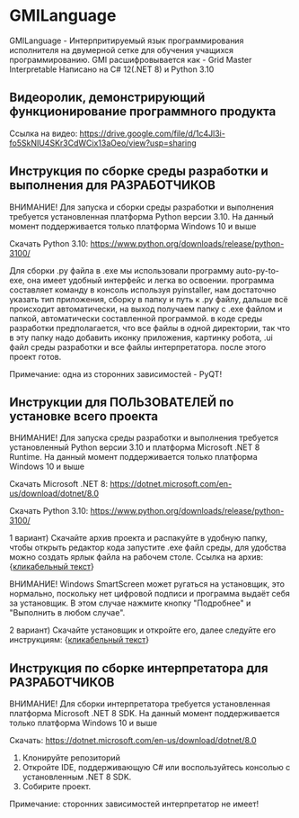 # GMILanguage
GMILanguage - Интерпритируемый язык программирования исполнителя на двумерной сетке для обучения учащихся программированию.
GMI расшифровывается как - Grid Master Interpretable
Написано на C# 12(.NET 8) и Python 3.10

## Видеоролик, демонстрирующий функционирование программного продукта
Ссылка на видео: https://drive.google.com/file/d/1c4Jl3i-fo5SkNIU4SKr3CdWCix13aOeo/view?usp=sharing

## Инструкция по сборке среды разработки и выполнения для РАЗРАБОТЧИКОВ

ВНИМАНИЕ! Для запуска и сборки среды разработки и выполнения требуется установленная платформа Python версии 3.10. На данный момент поддерживается только платформа Windows 10 и выше

Скачать Python 3.10: https://www.python.org/downloads/release/python-3100/

Для сборки .py файла в .exe мы использовали программу auto-py-to-exe,
она имеет удобный интерфейс и легка во освоении. программа составляет команду в консоль используя pyinstaller, 
нам достаточно указать тип приложения, сборку в папку и путь к .py файлу, 
дальше всё происходит автоматически, на выход получаем папку с .exe файлом и папкой, автоматически составленной программой.
в коде среды разработки предполагается, что все файлы в одной директории,
так  что в эту папку надо добавить иконку приложения,  картинку робота, 
.ui  файл среды разработки и все файлы интерпретатора. после этого проект готов.

Примечание: одна из сторонних зависимостей - PyQT!

## Инструкции для ПОЛЬЗОВАТЕЛЕЙ по установке всего проекта

ВНИМАНИЕ! Для запуска среды разработки и выполнения требуется установленный Python версии 3.10 и платформа Microsoft .NET 8 Runtime. На данный момент поддерживается только платформа Windows 10 и выше

Скачать Microsoft .NET 8: https://dotnet.microsoft.com/en-us/download/dotnet/8.0

Скачать Python 3.10: https://www.python.org/downloads/release/python-3100/

1 вариант) Скачайте архив проекта и распакуйте в удобную папку,
чтобы открыть редактор кода запустите .ехе файл среды, 
для удобства можно создать ярлык файла на рабочем столе. Ссылка на архив: {[кликабельный текст](https://drive.google.com/file/d/1V2bumfc-QaoxVG9BybQPtluoM5tNxoZE/view?usp=sharing)}

ВНИМАНИЕ! Windows SmartScreen может ругаться на установщик, это нормально, поскольку нет цифровой подписи и программа выдаёт себя за установщик. В этом случае нажмите кнопку "Подробнее" и "Выполнить в любом случае".

2 вариант) Скачайте установщик и откройте его, далее следуйте его инструкциям: {[кликабельный текст](https://drive.google.com/file/d/1lh8R7iGIHMnY1Lw6y5xon4eksdBKOBQD/view?usp=sharing)}

## Инструкция по сборке интерпретатора для РАЗРАБОТЧИКОВ

ВНИМАНИЕ! Для сборки интерпретатора требуется установленная платформа Microsoft .NET 8 SDK. На данный момент поддерживается только платформа Windows 10 и выше

Скачать: https://dotnet.microsoft.com/en-us/download/dotnet/8.0

1) Клонируйте репозиторий
2) Откройте IDE, поддерживающую C# или воспользуйтесь консолью с установленным .NET 8 SDK.
3) Собирите проект.

Примечание: сторонних зависимостей интерпретатор не имеет!
